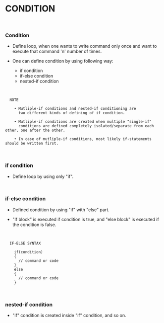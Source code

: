 # **CONDITION**

<br>

### **Condition**

+ Define loop, when one wants to write command only once and want to execute that command 'n' number of times.

+ One can define condition by using following way:
  + if condition
  + if-else condition
  + nested-if condition

<br>

```
  NOTE

    • Mutliple-if conditions and nested-if conditioning are
      two different kinds of defining of if condition.

    • Mutliple-if conditions are created when multiple "single-if"
      conditions are defined completely isolated/separate from each other, one after the other.

    • In case of mutliple-if conditions, most likely if-statements should be written first.
```

<br>

### **if condition**

+ Define loop by using only "if".

<br>

### **if-else condition**

+ Defined condition by using "if" with "else" part.

+ "If block" is executed if condition is true, and "else block" is executed if the condition is false.

<br>

```
  IF-ELSE SYNTAX

    if(condition)
    {
      // command or code
    }
    else
    {
      // command or code
    }
```

<br>

### **nested-if condition**

+ "if" condition is created inside "if" condition, and so on.
